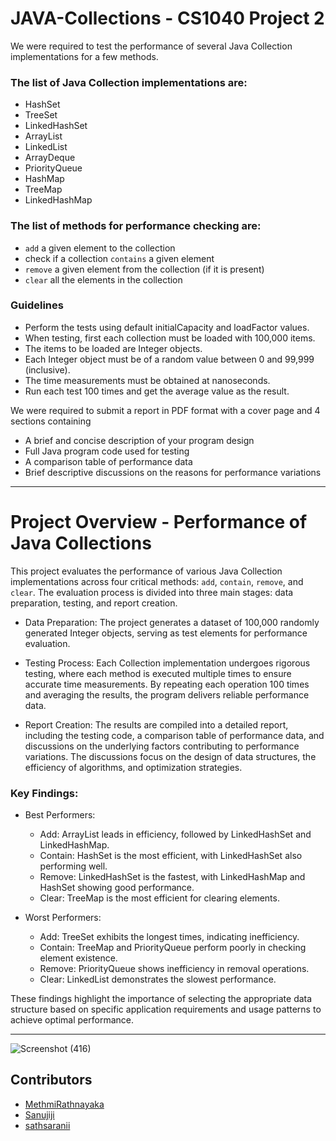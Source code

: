 # JAVA-Collections - CS1040 Project 2

We were required to test the performance of several Java Collection implementations for a few methods.

### The list of Java Collection implementations are:

* HashSet
* TreeSet
* LinkedHashSet
* ArrayList
* LinkedList
* ArrayDeque
* PriorityQueue
* HashMap
* TreeMap
* LinkedHashMap
  
### The list of methods for performance checking are:

* `add` a given element to the collection
* check if a collection `contains` a given element
* `remove` a given element from the collection (if it is present)
* `clear` all the elements in the collection
  
### Guidelines

* Perform the tests using default initialCapacity and loadFactor values.
* When testing, first each collection must be loaded with 100,000 items.
* The items to be loaded are Integer objects.
* Each Integer object must be of a random value between 0 and 99,999 (inclusive).
* The time measurements must be obtained at nanoseconds.
* Run each test 100 times and get the average value as the result.
  
We were required to submit a report in PDF format with a cover page and 4 sections containing

* A brief and concise description of your program design
* Full Java program code used for testing
* A comparison table of performance data
* Brief descriptive discussions on the reasons for performance variations
  
___

# Project Overview - Performance of Java Collections

This project evaluates the performance of various Java Collection implementations across four critical methods: `add`, `contain`, `remove`, and `clear`. The evaluation process is divided into three main stages: data preparation, testing, and report creation.

* Data Preparation: The project generates a dataset of 100,000 randomly generated Integer objects, serving as test elements for performance evaluation.

* Testing Process: Each Collection implementation undergoes rigorous testing, where each method is executed multiple times to ensure accurate time measurements. By repeating each operation 100 times and averaging the results, the program delivers reliable performance data.

* Report Creation: The results are compiled into a detailed report, including the testing code, a comparison table of performance data, and discussions on the underlying factors contributing to performance variations. The discussions focus on the design of data structures, the efficiency of algorithms, and optimization strategies.

### Key Findings:

* Best Performers:

  * Add: ArrayList leads in efficiency, followed by LinkedHashSet and LinkedHashMap.
  * Contain: HashSet is the most efficient, with LinkedHashSet also performing well.
  * Remove: LinkedHashSet is the fastest, with LinkedHashMap and HashSet showing good performance.
  * Clear: TreeMap is the most efficient for clearing elements.
    
* Worst Performers:

  * Add: TreeSet exhibits the longest times, indicating inefficiency.
  * Contain: TreeMap and PriorityQueue perform poorly in checking element existence.
  * Remove: PriorityQueue shows inefficiency in removal operations.
  * Clear: LinkedList demonstrates the slowest performance.
    
These findings highlight the importance of selecting the appropriate data structure based on specific application requirements and usage patterns to achieve optimal performance.

___

![Screenshot (416)](https://github.com/user-attachments/assets/623f5454-708b-4590-8dfb-cfddac6990a8)


## Contributors

- [MethmiRathnayaka](https://github.com/MethmiRathnayaka)
- [Sanujiji](https://github.com/Sanujiji)
- [sathsaranii](https://github.com/sathsaranii)


